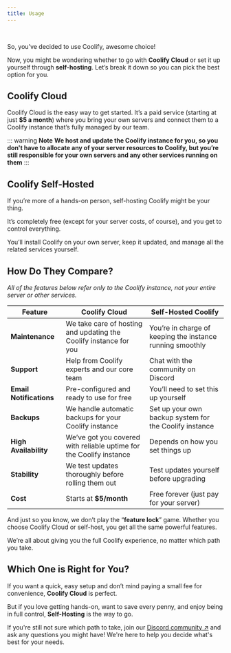 ```yaml
---
title: Usage
---
```


<ZoomableImage src="/docs/images/get-started/usage-banner.webp" />

<br />

So, you’ve decided to use Coolify, awesome choice! 

Now, you might be wondering whether to go with **Coolify Cloud** or set it up yourself through **self-hosting**. Let’s break it down so you can pick the best option for you.


## Coolify Cloud
Coolify Cloud is the easy way to get started. It’s a paid service (starting at just **$5 a month**) where you bring your own servers and connect them to a Coolify instance that’s fully managed by our team. 

::: warning **Note** 
  **We host and update the Coolify instance for you, so you don't have to allocate any of your server resources to Coolify, but you’re still responsible for your own servers and any other services running on them**
:::


## Coolify Self-Hosted 
If you’re more of a hands-on person, self-hosting Coolify might be your thing. 

It’s completely free (except for your server costs, of course), and you get to control everything. 

You’ll install Coolify on your own server, keep it updated, and manage all the related services yourself. 


## How Do They Compare?
*All of the features below refer only to the Coolify instance, not your entire server or other services.*

| Feature                  | Coolify Cloud                                                                 | Self-Hosted Coolify                                  |
|------------------------- |------------------------------------------------------------------------------ |----------------------------------------------------- |
| **Maintenance**          | We take care of hosting and updating the Coolify instance for you             | You’re in charge of keeping the instance running smoothly |
| **Support**              | Help from Coolify experts and our core team                                   | Chat with the community on Discord                   |
| **Email Notifications**   | Pre-configured and ready to use for free                                       | You’ll need to set this up yourself                   |
| **Backups**              | We handle automatic backups for your Coolify instance                         | Set up your own backup system for the Coolify instance        |
| **High Availability**    | We’ve got you covered with reliable uptime for the Coolify instance           | Depends on how you set things up                      |
| **Stability**            | We test updates thoroughly before rolling them out                            | Test updates yourself before upgrading                |
| **Cost**                 | Starts at **$5/month**                                                        | Free forever (just pay for your server)               |

And just so you know, we don’t play the “**feature lock**” game. Whether you choose Coolify Cloud or self-host, you get all the same powerful features. 

We’re all about giving you the full Coolify experience, no matter which path you take.


## Which One is Right for You?
If you want a quick, easy setup and don’t mind paying a small fee for convenience, **Coolify Cloud** is perfect. 

But if you love getting hands-on, want to save every penny, and enjoy being in full control, **Self-Hosting** is the way to go.

If you're still not sure which path to take, join our [Discord community ↗](https://coolify.io/discord) and ask any questions you might have! We're here to help you decide what's best for your needs.